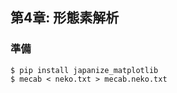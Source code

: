 ## 第4章: 形態素解析
### 準備
```shell
$ pip install japanize_matplotlib
$ mecab < neko.txt > mecab.neko.txt
```
